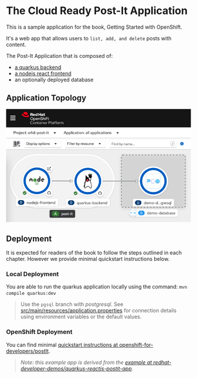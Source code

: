 # The Cloud Ready Post-It Application
This is a sample application for the book, Getting Started with OpenShift.

It's a web app that allows users to `list, add, and delete` posts with content.

The Post-It Application that is composed of:
- [a quarkus backend](https://github.com/openshift-for-developers/quarkus-backend)
- [a nodejs react frontend](https://github.com/openshift-for-developers/nodejs-frontend)
- an optionally deployed database

## Application Topology
![Application topology](topology.png "Application Topology")

## Deployment
It is expected for readers of the book to follow the steps outlined in each chapter.  However we provide minimal quickstart instructions below.

### Local Deployment
You are able to run the quarkus application locally using the command:
`mvn compile quarkus:dev`

> Use the `pgsql` branch with *postgresql*.  See [src/main/resources/application.properties](https://github.com/openshift-for-developers/quarkus-backend/blob/main/src/main/resources/application.properties) for connection details using environment variables or the default values.

### OpenShift Deployment
You can find minimal [quickstart instructions at openshift-for-developers/postIt](https://github.com/openshift-for-developers/postIt).

> *Note: this example app is derived from the [example at redhat-developer-demos/quarkus-reactjs-postit-app](https://github.com/redhat-developer-demos/quarkus-reactjs-postit-app).*